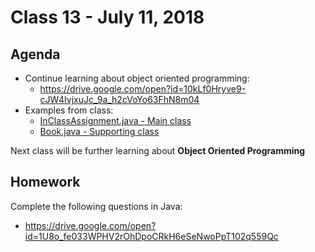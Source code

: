 # Class 13 - July 11, 2018

## Agenda

* Continue learning about object oriented programming:
  * https://drive.google.com/open?id=10kLf0Hryve9-cJW4IvjxuJc_9a_h2cVoYo63FhN8m04
* Examples from class:
  * [InClassAssignment.java - Main class](InClassAssignment.java)
  * [Book.java - Supporting class](Book.java)

Next class will be further learning about **Object Oriented Programming**

## Homework

Complete the following questions in Java:
* https://drive.google.com/open?id=1U8o_fe033WPHV2rOhDpoCRkH6eSeNwoPpT102q559Qc
